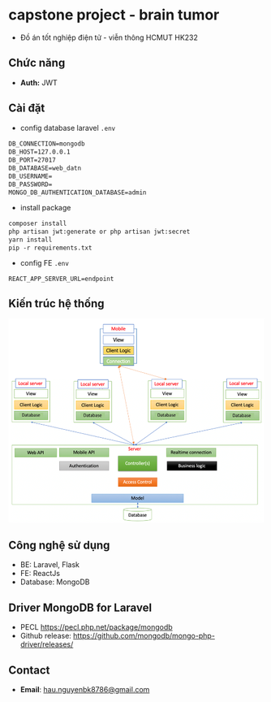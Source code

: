 # capstone project - brain tumor  
* Đồ án tốt nghiệp điện tử - viễn thông HCMUT HK232

## Chức năng
* **Auth:** JWT

## Cài đặt

* config database laravel `.env`
```
DB_CONNECTION=mongodb
DB_HOST=127.0.0.1
DB_PORT=27017
DB_DATABASE=web_datn
DB_USERNAME=
DB_PASSWORD=
MONGO_DB_AUTHENTICATION_DATABASE=admin
```
* install package
```
composer install
php artisan jwt:generate or php artisan jwt:secret
yarn install
pip -r requirements.txt
```

* config FE `.env`
```
REACT_APP_SERVER_URL=endpoint
```

## Kiến trúc hệ thống

![](report/images//system-architecture.png)

## Công nghệ sử dụng
* BE: Laravel, Flask
* FE: ReactJs
* Database: MongoDB

## Driver MongoDB for Laravel
* PECL https://pecl.php.net/package/mongodb
* Github release: https://github.com/mongodb/mongo-php-driver/releases/

## Contact
* **Email**: hau.nguyenbk8786@gmail.com